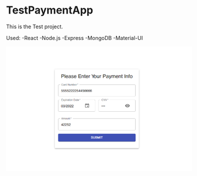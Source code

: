 # TestPaymentApp

This is the Test project.

Used:
-React
-Node.js
-Express
-MongoDB
-Material-UI


![alt text](https://raw.githubusercontent.com/Grihasss/TestPaymentApp/master/TestPaymentApp/client/public/TestPaymentApp.bmp)

